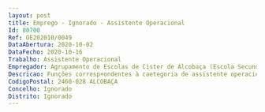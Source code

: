```yaml
--- 
layout: post
title: Emprego - Ignorado - Assistente Operacional
Id: 80700
Ref: OE202010/0049
DataAbertura: 2020-10-02
DataFecho: 2020-10-16
Trabalho: Assistente Operacional
Empregador: Agrupamento de Escolas de Cister de Alcobaça (Escola Secundária de D. Inês de Castro, Alcobaça - Sede)
Descricao: Funções corresp+ondentes à caetegoria de assistente operacional, conforme o descrito no Anexo referido no nº2 do artigo 88 da LTFP e de acordo com as atividades inerentes às auxiliares de ação educativa.
CodigoPostal: 2460-028 ALCOBAÇA
Concelho: Ignorado
Distrito: Ignorado
--- 
```

